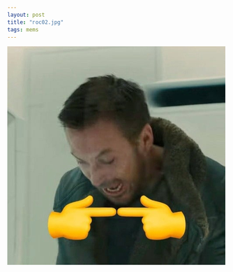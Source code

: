 ```yaml
---
layout: post
title: "гос02.jpg"
tags: mems
---
```


![Alt text](/assets/img/mems/gosling/02.jpg "a title")